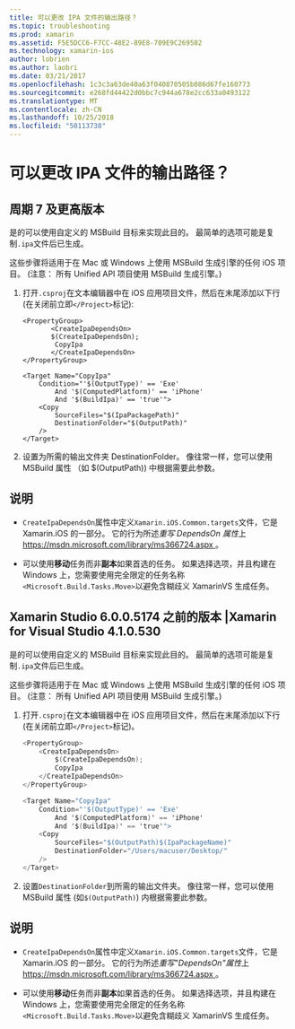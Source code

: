 ```yaml
---
title: 可以更改 IPA 文件的输出路径？
ms.topic: troubleshooting
ms.prod: xamarin
ms.assetid: F5E5DCC6-F7CC-48E2-89E8-709E9C269502
ms.technology: xamarin-ios
author: lobrien
ms.author: laobri
ms.date: 03/21/2017
ms.openlocfilehash: 1c3c3a63de40a63f040870505b086d67fe160773
ms.sourcegitcommit: e268fd44422d0bbc7c944a678e2cc633a0493122
ms.translationtype: MT
ms.contentlocale: zh-CN
ms.lasthandoff: 10/25/2018
ms.locfileid: "50113738"
---
```

# <a name="can-i-change-the-output-path-of-the-ipa-file"></a>可以更改 IPA 文件的输出路径？

## <a name="for-cycle-7-and-higher"></a>周期 7 及更高版本
是的可以使用自定义的 MSBuild 目标来实现此目的。 最简单的选项可能是复制`.ipa`文件后已生成。

这些步骤将适用于在 Mac 或 Windows 上使用 MSBuild 生成引擎的任何 iOS 项目。 (注意： 所有 Unified API 项目使用 MSBuild 生成引擎。)

1. 打开`.csproj`在文本编辑器中在 iOS 应用项目文件，然后在末尾添加以下行 (在关闭前立即`</Project>`标记):
    
    ```
    <PropertyGroup>
           <CreateIpaDependsOn>
           $(CreateIpaDependsOn);
            CopyIpa
           </CreateIpaDependsOn>
    </PropertyGroup>
    
    <Target Name="CopyIpa"
        Condition="'$(OutputType)' == 'Exe'
            And '$(ComputedPlatform)' == 'iPhone'
            And '$(BuildIpa)' == 'true'">
        <Copy
            SourceFiles="$(IpaPackagePath)"
            DestinationFolder="$(OutputPath)"
        />
    </Target>
    ```

2. 设置为所需的输出文件夹 DestinationFolder。 像往常一样，您可以使用 MSBuild 属性 （如 $(OutputPath)) 中根据需要此参数。

## <a name="notes"></a>说明
- `CreateIpaDependsOn`属性中定义`Xamarin.iOS.Common.targets`文件，它是 Xamarin.iOS 的一部分。 它的行为所述*重写 DependsOn 属性*上[ https://msdn.microsoft.com/library/ms366724.aspx ](https://msdn.microsoft.com/library/ms366724.aspx)。

- 可以使用**移动**任务而非**副本**如果首选的任务。 如果选择选项，并且构建在 Windows 上，您需要使用完全限定的任务名称`<Microsoft.Build.Tasks.Move>`以避免含糊歧义 XamarinVS 生成任务。

## <a name="for-versions-before-xamarin-studio-6005174--xamarin-for-visual-studio-410530"></a>Xamarin Studio 6.0.0.5174 之前的版本 |Xamarin for Visual Studio 4.1.0.530

是的可以使用自定义的 MSBuild 目标来实现此目的。 最简单的选项可能是复制`.ipa`文件后已生成。

这些步骤将适用于在 Mac 或 Windows 上使用 MSBuild 生成引擎的任何 iOS 项目。 (注意： 所有 Unified API 项目使用 MSBuild 生成引擎。)

1. 打开`.csproj`在文本编辑器中在 iOS 应用项目文件，然后在末尾添加以下行 (在关闭前立即`</Project>`标记)。

    ```csharp
    <PropertyGroup>
        <CreateIpaDependsOn>
            $(CreateIpaDependsOn);
            CopyIpa
        </CreateIpaDependsOn>
    </PropertyGroup>
    
    <Target Name="CopyIpa"
        Condition="'$(OutputType)' == 'Exe'
            And '$(ComputedPlatform)' == 'iPhone'
            And '$(BuildIpa)' == 'true'">
        <Copy
            SourceFiles="$(OutputPath)$(IpaPackageName)"
            DestinationFolder="/Users/macuser/Desktop/"
        />
    </Target>
    ```

2. 设置`DestinationFolder`到所需的输出文件夹。 像往常一样，您可以使用 MSBuild 属性 (如`$(OutputPath)`) 内根据需要此参数。

## <a name="notes"></a>说明
- `CreateIpaDependsOn`属性中定义`Xamarin.iOS.Common.targets`文件，它是 Xamarin.iOS 的一部分。 它的行为所述*重写"DependsOn"属性*上[ https://msdn.microsoft.com/library/ms366724.aspx ](https://msdn.microsoft.com/library/ms366724.aspx)。

- 可以使用**移动**任务而非**副本**如果首选的任务。 如果选择选项，并且构建在 Windows 上，您需要使用完全限定的任务名称`<Microsoft.Build.Tasks.Move>`以避免含糊歧义 XamarinVS 生成任务。

